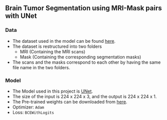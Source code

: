 ## Brain Tumor Segmentation using MRI-Mask pairs with UNet


### Data

-  The dataset used in the model can be found [here](https://www.kaggle.com/datasets/mateuszbuda/lgg-mri-segmentation).
-  The dataset is restructured into two folders
    - MRI (Containing the MRI scans)
    - Mask (Containing the corresponding segmentation masks)
-  The scans and the masks correspond to each other by having the same file name in the two folders.

### Model
- The Model used in this project is [UNet](https://arxiv.org/abs/1505.04597).
-  The size of the input is 224 x 224 x 3, and the output is 224 x 224 x 1.
- The Pre-trained weights can be downloaded from [here](https://drive.google.com/drive/folders/1tM1LiTmOOMvsl6cCMf8HJmCpp1aL-p_l?usp=sharing).
- Optimizer: `Adam`
- Loss: `BCEWithLogits`
 
